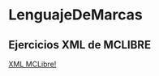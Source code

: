 # LenguajeDeMarcas


## Ejercicios  XML de MCLIBRE 

[XML MCLibre!](https://www.mclibre.org/consultar/xml/index.html)
